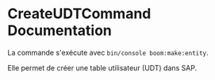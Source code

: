 # CreateUDTCommand Documentation

La commande s'exécute avec ``bin/console boom:make:entity``.

Elle permet de créer une table utilisateur (UDT) dans SAP.
